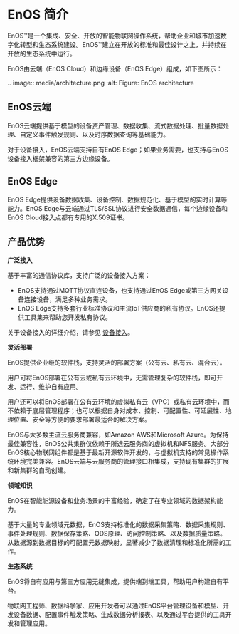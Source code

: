 # EnOS 简介

EnOS™是一个集成、安全、开放的智能物联网操作系统，帮助企业和城市加速数字化转型和生态系统建设。EnOS™建立在开放的标准和最佳设计之上，并持续在开放的生态系统中运行。

EnOS由云端（EnOS Cloud）和边缘设备（EnOS Edge）组成，如下图所示：

.. image:: media/architecture.png
   :alt: Figure: EnOS architecture
   

## EnOS云端

EnOS云端提供基于模型的设备资产管理、数据收集、流式数据处理、批量数据处理、自定义事件触发规则、以及时序数据查询等基础能力。

对于设备接入，EnOS云端支持自有EnOS Edge；如果业务需要，也支持与EnOS设备接入框架兼容的第三方边缘设备。

## EnOS Edge

EnOS Edge提供设备数据收集、设备控制、数据规范化、基于模型的实时计算等能力。EnOS Edge与云端通过TLS/SSL协议进行安全数据通信，每个边缘设备和EnOS Cloud接入点都有专用的X.509证书。

## 产品优势

**广泛接入**

基于丰富的通信协议库，支持广泛的设备接入方案：
- EnOS支持通过MQTT协议直连设备，也支持通过EnOS Edge或第三方网关设备连接设备，满足多种业务需求。
- EnOS Edge支持多套行业标准协议和主流IoT供应商的私有协议。EnOS还提供工具集来帮助您开发私有协议。

关于设备接入的详细介绍，请参见 [设备接入](/docs/device-connection/zh_CN/2.0.8/device_management_overview.html)。

**灵活部署**

EnOS提供企业级的软件栈，支持灵活的部署方案（公有云、私有云、混合云）。

用户可将EnOS部署在公有云或私有云环境中，无需管理复杂的软件栈，即可开发、运行、维护自有应用。

用户还可以将EnOS部署在公有云环境的虚拟私有云（VPC）或私有云环境中，而不依赖于底层管理程序；也可以根据自身对成本、控制、可配置性、可延展性、地理位置、安全等方便的要求部署最适合的解决方案。

EnOS与大多数主流云服务商兼容，如Amazon AWS和Microsoft Azure。为保持最佳兼容性，EnOS公共集群仅依赖于所选云服务商的虚拟机和NFS服务。大部分EnOS核心物联网组件都是基于最新开源软件开发的，与虚拟机支持的常见操作系统环境完美兼容。EnOS云端与云服务商的管理接口相集成，支持现有集群的扩展和新集群的自动创建。


**领域知识**

EnOS在智能能源设备和业务场景的丰富经验，确定了在专业领域的数据架构能力。

基于大量的专业领域元数据，EnOS支持标准化的数据采集策略、数据采集规则、事件处理规则、数据保存策略、ODS原理、访问控制策略、以及数据质量策略。从数据源到数据目标的可配置元数据映射，显著减少了数据清理和标准化所需的工作。

**生态系统**

EnOS将自有应用与第三方应用无缝集成，提供端到端工具，帮助用户构建自有平台。

物联网工程师、数据科学家、应用开发者可以通过EnOS平台管理设备和模型、开发设备数据、配置事件触发策略、生成数据分析报表、以及通过平台提供的工具开发和管理应用。

<!--Need to add description about the end user, system admins and application users-->
